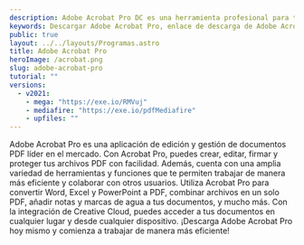 ```yaml
---
description: Adobe Acrobat Pro DC es una herramienta profesional para trabajar sobre PDFs, permitiéndote editarlos, firmarlos, protegerlos, convertirlos o combinarlos
keywords: Descargar Adobe Acrobat Pro, enlace de descarga de Adobe Acrobat Pro, descarga gratuita de Adobe Acrobat Pro, descarga de prueba de Adobe Acrobat Pro, descarga de Adobe Acrobat Pro para Windows, descarga de Adobe Acrobat Pro para Mac, descarga de Adobe Acrobat Pro con crack, descarga completa de Adobe Acrobat Pro, descarga de torrent de Adobe Acrobat Pro, descarga de Adobe Acrobat Pro con clave de serie, descarga de Adobe Acrobat Pro para estudiantes, descarga de Adobe Acrobat Pro con clave de activación, instalador fuera de línea de descarga de Adobe Acrobat Pro, descarga de Adobe Acrobat Pro con clave de licencia
public: true
layout: ../../layouts/Programas.astro
title: Adobe Acrobat Pro
heroImage: /acrobat.png
slug: adobe-acrobat-pro
tutorial: ""
versions:
  - v2021:
    - mega: "https://exe.io/RMVuj"
    - mediafire: "https://exe.io/pdfMediafire"
    - upfiles: ""
---
```


Adobe Acrobat Pro es una aplicación de edición y gestión de documentos PDF líder en el mercado. Con Acrobat Pro, puedes crear, editar, firmar y proteger tus archivos PDF con facilidad. Además, cuenta con una amplia variedad de herramientas y funciones que te permiten trabajar de manera más eficiente y colaborar con otros usuarios. Utiliza Acrobat Pro para convertir Word, Excel y PowerPoint a PDF, combinar archivos en un solo PDF, añadir notas y marcas de agua a tus documentos, y mucho más. Con la integración de Creative Cloud, puedes acceder a tus documentos en cualquier lugar y desde cualquier dispositivo. ¡Descarga Adobe Acrobat Pro hoy mismo y comienza a trabajar de manera más eficiente!
